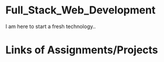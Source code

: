 # Full_Stack_Web_Development
I am here to start a fresh technology..
<br>
<h1>Links of Assignments/Projects</h1>



  
